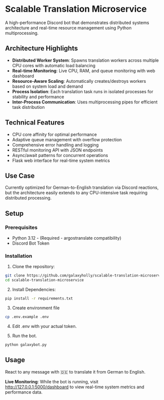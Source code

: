 # Scalable Translation Microservice

A high-performance Discord bot that demonstrates distributed systems architecture and real-time resource management using Python multiprocessing.

## Architecture Highlights

- **Distributed Worker System**: Spawns translation workers across multiple CPU cores with automatic load balancing
- **Real-time Monitoring**: Live CPU, RAM, and queue monitoring with web dashboard
- **Resource-Aware Scaling**: Automatically creates/destroys workers based on system load and demand
- **Process Isolation**: Each translation task runs in isolated processes for stability and performance
- **Inter-Process Communication**: Uses multiprocessing pipes for efficient task distribution

## Technical Features

- CPU core affinity for optimal performance
- Adaptive queue management with overflow protection
- Comprehensive error handling and logging
- RESTful monitoring API with JSON endpoints
- Async/await patterns for concurrent operations
- Flask web interface for real-time system metrics

## Use Case
Currently optimized for German-to-English translation via Discord reactions, but the architecture easily extends to any CPU-intensive task requiring distributed processing.

## Setup

### Prerequisites
- Python 3.12 - (Required - argostranslate compatibility)
- Discord Bot Token

### Installation

1. Clone the repository:
```bash
git clone https://github.com/galaxyholly/scalable-translation-microservice.git
cd scalable-translation-microservice
```

2. Install Dependencies:
```bash
pip install -r requirements.txt
```

3. Create environment file
```bash
cp .env.example .env
```

4. Edit .env with your actual token.

5. Run the bot.
```bash
python galaxybot.py
```

## Usage

React to any message with 🇩🇪 to translate it from German to English. 

**Live Monitoring**: While the bot is running, visit http://127.0.0.1:5000/dashboard to view real-time system metrics and performance data.
